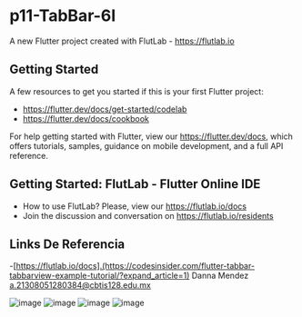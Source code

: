 # p11-TabBar-6I

A new Flutter project created with FlutLab - https://flutlab.io

## Getting Started

A few resources to get you started if this is your first Flutter project:

- https://flutter.dev/docs/get-started/codelab
- https://flutter.dev/docs/cookbook

For help getting started with Flutter, view our
https://flutter.dev/docs, which offers tutorials,
samples, guidance on mobile development, and a full API reference.

## Getting Started: FlutLab - Flutter Online IDE

- How to use FlutLab? Please, view our https://flutlab.io/docs
- Join the discussion and conversation on https://flutlab.io/residents

## Links De Referencia
-[https://flutlab.io/docs].(https://codesinsider.com/flutter-tabbar-tabbarview-example-tutorial/?expand_article=1)
Danna Mendez a.21308051280384@cbtis128.edu.mx

![image](https://github.com/MendezD128/p11_TabBar_6I/assets/143744206/c7a76a10-b689-4977-9201-6941525e28e1)
![image](https://github.com/MendezD128/p11_TabBar_6I/assets/143744206/e2d189cd-645e-48cb-b77f-b6f52dd81c10)
![image](https://github.com/MendezD128/p11_TabBar_6I/assets/143744206/47c64350-3ed9-4cb7-b711-fad7e25139de)
![image](https://github.com/MendezD128/p11_TabBar_6I/assets/143744206/a4be1770-0883-4d10-9276-91cdea6afe73)


